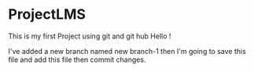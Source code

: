 # ProjectLMS
This is my first Project using git and git hub
Hello !

I've added a new branch named new branch-1 
then I'm going to save this file and add this file then commit changes.

